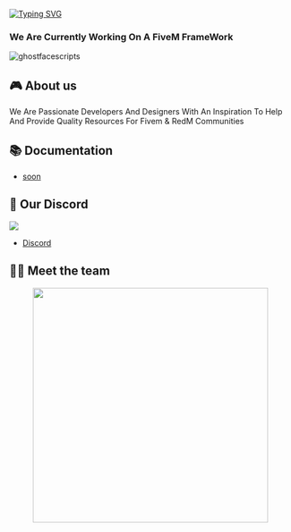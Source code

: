 [![Typing SVG](https://readme-typing-svg.herokuapp.com?size=24&duration=6500&color=FFFFFF&lines=WELCOME+TO+FS-DEVELOPMENT)](https://git.io/typing-svg)

<h3 align="left">We Are Currently Working On A FiveM FrameWork</h3>
<p align="left">

![ghostfacescripts](https://github.com/ForceScripts/.github/assets/71199348/4461053f-c540-4b56-9e72-9433d360447a)

## 🎮 About us
We Are Passionate Developers And Designers With An Inspiration To Help And Provide Quality Resources For Fivem & RedM Communities

## 📚 Documentation
- [soon]()
  
## 🎤 Our Discord
 <div align="left">
  <p><a href="https://discord.gg/6kJ5ubDEWE">
      <img src="https://img.shields.io/discord/869166393470357535?style=for-the-badge&logo=discord&labelColor=7289da&logoColor=white&color=2c2f33&label=Discord"/>
  </a></p>
</div>

  - [Discord](https://discord.gg/6kJ5ubDEWE)
 
## 👨‍💻 Meet the team
<p align="center">
 <a href=https://github.com/IDKFORCE><img width="420" src=https://github-readme-stats.vercel.app/api?username=IDKFORCE&count_private=true&show_icons=true&title_color=dc143c&text_color=ffffff&icon_color=dc143c&hide_border=true&bg_color=282a36&layout=compact&hide_title=false&hide_rank=false><a>
